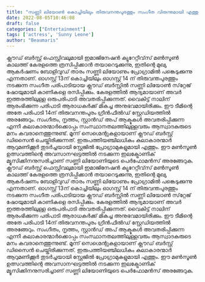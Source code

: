 ```yaml
---
title: "സണ്ണി ലിയോൺ കൊച്ചിയിലും തിരുവനന്തപുരത്തും സംഗീത വിരുന്നുമായി എത്തുന്നു"
date: 2022-08-05T10:46:08
draft: false
categories: ["Entertainment"]
tags: ['actress', 'Sunny Leone']
author: "Beaumaris"
---
```


ക്ലൗഡ് ബർസ്റ്റ് ഫെസ്റ്റിവലുമായി ഇമാജിനേഷന്‍ ക്യുറേറ്റീവ്‌സ് മൺസൂൺ കാലത്ത് കേരളത്തെ ത്രസിപ്പിക്കാൻ തയാറെടുക്കുന്നു, ഇതിന്റെ മുഖ്യ ആകർഷണം ബോളിവുഡ് താരം സണ്ണി ലിയോണും പ്രോഗ്രാമിൽ പങ്കെടുക്കുന്നു എന്നതാണ്. ഓഗസ്റ്റ് 13ന് കൊച്ചിയിലും ഓഗസ്റ്റ് 14 ന് തിരുവന്തപുരത്തും നടക്കുന്ന സംഗീത പരിപാടിയായ ക്ലൗഡ് ബര്‍സ്റ്റില്‍ സണ്ണി ലിയോൺ സ്‌റ്റേജ് ഷോയുമായി കാണികളെ രസിപ്പിക്കും. കേരളത്തില്‍ ആദ്യമായാണ് അവര്‍ ഇത്തരത്തിലുള്ള ഒരുപരിപാടി അവതരിപ്പിക്കുന്നത്. വൈകിട്ട് നാലിന് ആരംഭിക്കുന്ന പരിപാടി ആരാധകർക്ക് മികച്ച അനുഭവമായിരിക്കും. ഈ ടീമിന്റെ അതേ പരിപാടി 14ന് തിരുവനന്തപുരം ഗ്രീൻഫീൽഡ് സ്റ്റേഡിയത്തിൽ അരങ്ങേറും. സംഗീതം, നൃത്തം, സ്റ്റാന്‍ഡ് അപ് ആക്ടുകള്‍ അവതരിപ്പിക്കുന്ന എന്നീ കലാകാരന്മാര്‍ക്കൊപ്പം സംസ്ഥാനതലത്തിലുള്ളവരും ആസ്വാദകരുടെ മനം കവരാനെത്തുന്നുണ്ട്. മൂന്ന് സെഗ്മെന്റുകളായാണ് ക്ലൗഡ് ബര്‍സ്റ്റ് ഡിസൈന്‍ ചെയ്തിരിക്കുന്നത്. ഇരുപത്തിയഞ്ചിലധികം കലാകാരന്മാര്‍ ആറുമണിക്കൂര്‍ തുടര്‍ച്ചയായി സ്റ്റേജില്‍ പ്രോഗ്രാമുകളുമായി എത്തും. ഈ മണ്‍സൂണ്‍ ഉത്സവത്തിന്റെ അവസാനഘട്ടത്തില്‍ നടക്കുന്ന ഇലക്ട്രോണിക് മ്യൂസിക്കിനനുസരിച്ചാണ് സണ്ണി ലിയോണിയുടെ പെര്‍ഫോമന്‍സ് അരങ്ങേറുക.
ക്ലൗഡ് ബർസ്റ്റ് ഫെസ്റ്റിവലുമായി ഇമാജിനേഷന്‍ ക്യുറേറ്റീവ്‌സ് മൺസൂൺ കാലത്ത് കേരളത്തെ ത്രസിപ്പിക്കാൻ തയാറെടുക്കുന്നു, ഇതിന്റെ മുഖ്യ ആകർഷണം ബോളിവുഡ് താരം സണ്ണി ലിയോണും പ്രോഗ്രാമിൽ പങ്കെടുക്കുന്നു എന്നതാണ്. ഓഗസ്റ്റ് 13ന് കൊച്ചിയിലും ഓഗസ്റ്റ് 14 ന് തിരുവന്തപുരത്തും നടക്കുന്ന സംഗീത പരിപാടിയായ ക്ലൗഡ് ബര്‍സ്റ്റില്‍ സണ്ണി ലിയോൺ സ്‌റ്റേജ് ഷോയുമായി കാണികളെ രസിപ്പിക്കും. കേരളത്തില്‍ ആദ്യമായാണ് അവര്‍ ഇത്തരത്തിലുള്ള ഒരുപരിപാടി അവതരിപ്പിക്കുന്നത്. വൈകിട്ട് നാലിന് ആരംഭിക്കുന്ന പരിപാടി ആരാധകർക്ക് മികച്ച അനുഭവമായിരിക്കും. ഈ ടീമിന്റെ അതേ പരിപാടി 14ന് തിരുവനന്തപുരം ഗ്രീൻഫീൽഡ് സ്റ്റേഡിയത്തിൽ അരങ്ങേറും. സംഗീതം, നൃത്തം, സ്റ്റാന്‍ഡ് അപ് ആക്ടുകള്‍ അവതരിപ്പിക്കുന്ന എന്നീ കലാകാരന്മാര്‍ക്കൊപ്പം സംസ്ഥാനതലത്തിലുള്ളവരും ആസ്വാദകരുടെ മനം കവരാനെത്തുന്നുണ്ട്. മൂന്ന് സെഗ്മെന്റുകളായാണ് ക്ലൗഡ് ബര്‍സ്റ്റ് ഡിസൈന്‍ ചെയ്തിരിക്കുന്നത്. ഇരുപത്തിയഞ്ചിലധികം കലാകാരന്മാര്‍ ആറുമണിക്കൂര്‍ തുടര്‍ച്ചയായി സ്റ്റേജില്‍ പ്രോഗ്രാമുകളുമായി എത്തും. ഈ മണ്‍സൂണ്‍ ഉത്സവത്തിന്റെ അവസാനഘട്ടത്തില്‍ നടക്കുന്ന ഇലക്ട്രോണിക് മ്യൂസിക്കിനനുസരിച്ചാണ് സണ്ണി ലിയോണിയുടെ പെര്‍ഫോമന്‍സ് അരങ്ങേറുക.

